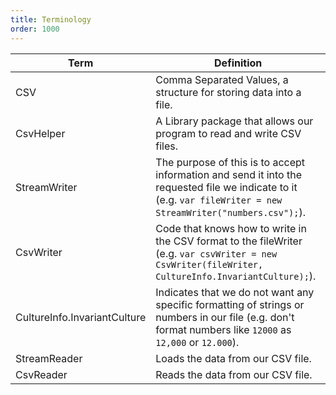 ```yaml
---
title: Terminology
order: 1000
---
```


| Term                         | Definition                                                                                                                                                     |
| ---------------------------- | -------------------------------------------------------------------------------------------------------------------------------------------------------------- |
| CSV                          | Comma Separated Values, a structure for storing data into a file.                                                                                              |
| CsvHelper                    | A Library package that allows our program to read and write CSV files.                                                                                         |
| StreamWriter                 | The purpose of this is to accept information and send it into the requested file we indicate to it (e.g. `var fileWriter = new StreamWriter("numbers.csv");`). |
| CsvWriter                    | Code that knows how to write in the CSV format to the fileWriter (e.g. `var csvWriter = new CsvWriter(fileWriter, CultureInfo.InvariantCulture);`).            |
| CultureInfo.InvariantCulture | Indicates that we do not want any specific formatting of strings or numbers in our file (e.g. don't format numbers like `12000` as `12,000` or `12.000`).      |
| StreamReader                 | Loads the data from our CSV file.                                                                                                                              |
| CsvReader                    | Reads the data from our CSV file.                                                                                                                              |
